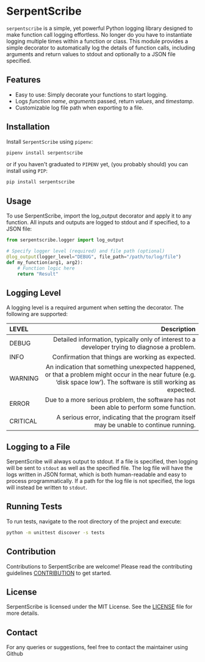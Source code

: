 # SerpentScribe

`serpentscribe` is a simple, yet powerful Python logging library designed to make function call logging effortless. No longer do you have to instantiate logging multiple times within a function or class.  This module provides a simple decorator to automatically log the details of function calls, including arguments and return values to stdout and optionally to a JSON file specified.

## Features

- Easy to use: Simply decorate your functions to start logging.
- Logs *function name*, *arguments* passed, return *values*, and *timestamp*.
- Customizable log file path when exporting to a file.

## Installation

Install `SerpentScribe` using `pipenv`:

```bash
pipenv install serpentscribe
```

or if you haven't graduated to `PIPENV` yet, (you probably should) you can install using `PIP`:

```bash
pip install serpentscribe
```

## Usage

To use SerpentScribe, import the log_output decorator and apply it to any function.  All inputs and outputs are logged to stdout and if specified, to a JSON file:

```python
from serpentscribe.logger import log_output

# Specify logger level (required) and file path (optional)
@log_output(logger_level="DEBUG", file_path="/path/to/log/file")
def my_function(arg1, arg2):
    # Function logic here
    return "Result"
```

## Logging Level

A logging level is a required argument when setting the decorator. The following are supported:

| LEVEL       | Description     |
| :------------- | -----------: |
| DEBUG   | Detailed information, typically only of interest to a developer trying to diagnose a problem. |
| INFO   | Confirmation that things are working as expected. |
| WARNING   | An indication that something unexpected happened, or that a problem might occur in the near future (e.g. ‘disk space low’). The software is still working as expected. |
| ERROR   | Due to a more serious problem, the software has not been able to perform some function. |
| CRITICAL   | A serious error, indicating that the program itself may be unable to continue running. |


## Logging to a File

SerpentScribe will always output to stdout.  If a file is specified, then logging will be sent to `stdout` as well as the specified file.
The log file will have the logs written in JSON format, which is both human-readable and easy to process programmatically. If a path for the log file is not specified, the logs will instead be written to `stdout`.

## Running Tests

To run tests, navigate to the root directory of the project and execute:

```bash
python -m unittest discover -s tests
```


## Contribution

Contributions to SerpentScribe are welcome! Please read the contributing guidelines [CONTRIBUTION](/CONTRIBUTION.md) to get started.

## License

SerpentScribe is licensed under the MIT License. See the [LICENSE](/LICENSE) file for more details.

## Contact

For any queries or suggestions, feel free to contact the maintainer using Github